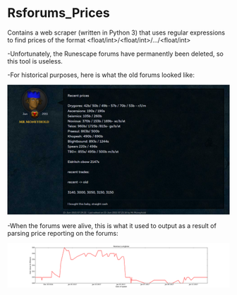 # Rsforums_Prices
Contains a web scraper (written in Python 3) that uses regular expressions to find prices of the format &lt;float/int>/&lt;float/int>/.../&lt;float/int>

-Unfortunately, the Runescape forums have permanently been deleted, so this tool is useless. 

-For historical purposes, here is what the old forums looked like:

![example_forum_post](./example_forum_post.png)

-When the forums were alive, this is what it used to output as a result of parsing price reporting on the forums:

![Noxious_Longbow](./Noxious_Longbow.png)
